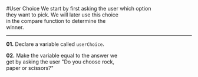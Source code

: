 #User Choice
We start by first asking the user which option  
they want to pick. We will later use this choice  
in the compare function to determine the  
winner.
***
**01.** Declare a variable called `userChoice`.

**02.** Make the variable equal to the answer we  
get by asking the user "Do you choose rock,  
paper or scissors?"
